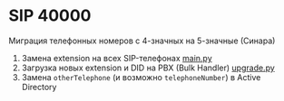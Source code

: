 # SIP 40000

Миграция телефонных номеров
с 4-значных
на 5-значные (Синара)

1. Замена extension на всех SIP-телефонах [main.py](main.py)
2. Загрузка новых extension и DID на PBX (Bulk Handler) [upgrade.py](upgrade.py)
3. Замена `otherTelephone` (и возможно `telephoneNumber`) в Active Directory
